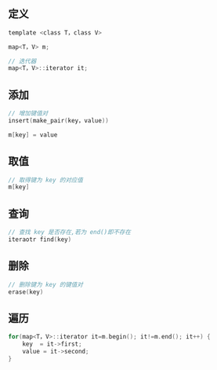 <!--
 * @Description: 
 * @Version: 1.0
 * @Author: DaLao
 * @Email: dalao_li@163.com
 * @Date: 2021-08-18 16:22:55
 * @LastEditors: DaLao
 * @LastEditTime: 2021-11-29 21:45:10
-->
## 定义

```c
template <class T，class V>

map<T，V> m;

// 迭代器
map<T，V>::iterator it;
```

## 添加

```c
// 增加键值对
insert(make_pair(key，value))

m[key] = value
```

## 取值

```c
// 取得键为 key 的对应值
m[key]
```

## 查询

```c
// 查找 key 是否存在,若为 end()即不存在
iteraotr find(key)
```

## 删除

```c
// 删除键为 key 的键值对
erase(key)
```

## 遍历

```c++
for(map<T，V>::iterator it=m.begin(); it!=m.end(); it++) {
	key  = it->first;
	value = it->second;
}
```


